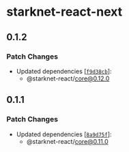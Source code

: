 # starknet-react-next

## 0.1.2

### Patch Changes

- Updated dependencies [[`f9d38cb`](https://github.com/apibara/starknet-react/commit/f9d38cb3ec59aacb04ad67f3fa64e4a2eb176a36)]:
  - @starknet-react/core@0.12.0

## 0.1.1

### Patch Changes

- Updated dependencies [[`8a9d75f`](https://github.com/apibara/starknet-react/commit/8a9d75f8d774e4439ce57c64e2154b47f4f1f144)]:
  - @starknet-react/core@0.11.0
